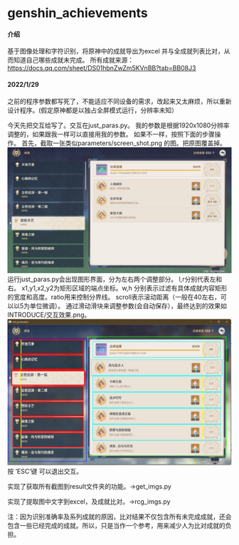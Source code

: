 # genshin_achievements

#### 介绍
基于图像处理和字符识别，将原神中的成就导出为excel 并与全成就列表比对，从而知道自己哪些成就未完成。
所有成就来源：https://docs.qq.com/sheet/DS01hbnZwZm5KVnBB?tab=BB08J3
#### 2022/1/29
之前的程序参数都写死了，不能适应不同设备的需求，改起来又太麻烦，所以重新设计程序。(假定原神都是以独占全屏模式运行，分辨率未知）

今天先把交互给写了。交互在just_paras.py。
我的参数是根据1920x1080分辨率调整的，如果跟我一样可以直接用我的参数。
如果不一样，按照下面的步骤操作。
首先，截取一张类似parameters/screen_shot.png 的图。把原图覆盖掉。
![Image text](https://raw.githubusercontent.com/DizzyTom/GenshinAchievementsExport/main/parameters/screen_shot.png)
运行just_paras.py会出现图形界面，分为左右两个调整部分。
l,r分别代表左和右。 x1,y1,x2,y2为矩形区域的端点坐标。w,h 分别表示过滤有具体成就内容矩形的宽度和高度。ratio用来控制分界线。
scroll表示滚动距离（一般在40左右，可以以5为单位微调）。
通过滑动滑块来调整参数(会自动保存），最终达到的效果如INTRODUCE/交互效果.png。
![Image text](https://raw.githubusercontent.com/DizzyTom/GenshinAchievementsExport/main/INTRODUCE/%E4%BA%A4%E4%BA%92%E6%95%88%E6%9E%9C.png)
按 ’ESC‘键 可以退出交互。

实现了获取所有截图到result文件夹的功能。->get_imgs.py

实现了提取图中文字到excel，及成就比对。->rcg_imgs.py

注：因为识别准确率及系列成就的原因，比对结果不仅包含所有未完成成就，还会包含一些已经完成的成就。所以，只是当作一个参考，用来减少人为比对成就的负担。
